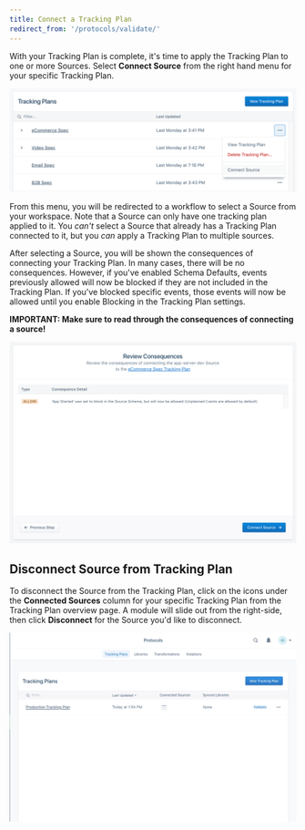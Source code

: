 ```yaml
---
title: Connect a Tracking Plan
redirect_from: '/protocols/validate/'
---
```


With your Tracking Plan is complete, it's time to apply the Tracking Plan to one or more Sources. Select **Connect Source** from the right hand menu for your specific Tracking Plan.

![](../images/5763308453_Screen+Shot+2018-08-31+at+5.54.18+PM.png)


From this menu, you will be redirected to a workflow to select a Source from your workspace. Note that a Source can only have one tracking plan applied to it. You *can't* select a Source that already has a Tracking Plan connected to it, but you *can* apply a Tracking Plan to multiple sources.

After selecting a Source, you will be shown the consequences of connecting your Tracking Plan. In many cases, there will be no consequences. However, if you've enabled Schema Defaults, events previously allowed will now be blocked if they are not included in the Tracking Plan. If you've blocked specific events, those events will now be allowed until you enable Blocking in the Tracking Plan settings.

**IMPORTANT: Make sure to read through the consequences of connecting a source!**

![](../images/5763823424_Image+2018-08-31+at+6.02.54+PM.png)

## Disconnect Source from Tracking Plan

To disconnect the Source from the Tracking Plan, click on the icons under the **Connected Sources** column for your specific Tracking Plan from the Tracking Plan overview page. A module will slide out from the right-side, then click **Disconnect** for the Source you'd like to disconnect.

![](../images/protocols_disconnect_source.gif)
